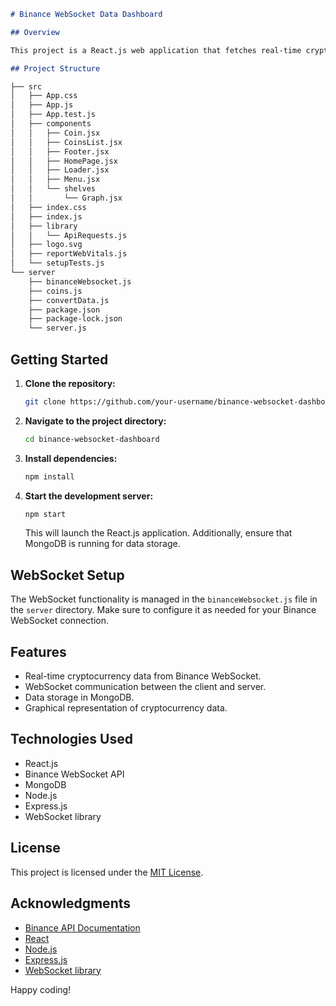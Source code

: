 ```markdown
# Binance WebSocket Data Dashboard

## Overview

This project is a React.js web application that fetches real-time cryptocurrency data from Binance WebSocket and displays it to the user. The application also utilizes WebSocket to communicate between the client and server. Additionally, the collected data is stored in MongoDB.

## Project Structure

├── src
│   ├── App.css
│   ├── App.js
│   ├── App.test.js
│   ├── components
│   │   ├── Coin.jsx
│   │   ├── CoinsList.jsx
│   │   ├── Footer.jsx
│   │   ├── HomePage.jsx
│   │   ├── Loader.jsx
│   │   ├── Menu.jsx
│   │   └── shelves
│   │       └── Graph.jsx
│   ├── index.css
│   ├── index.js
│   ├── library
│   │   └── ApiRequests.js
│   ├── logo.svg
│   ├── reportWebVitals.js
│   └── setupTests.js
└── server
    ├── binanceWebsocket.js
    ├── coins.js
    ├── convertData.js
    ├── package.json
    ├── package-lock.json
    └── server.js
```

## Getting Started

1. **Clone the repository:**

   ```bash
   git clone https://github.com/your-username/binance-websocket-dashboard.git
   ```

2. **Navigate to the project directory:**

   ```bash
   cd binance-websocket-dashboard
   ```

3. **Install dependencies:**

   ```bash
   npm install
   ```

4. **Start the development server:**

   ```bash
   npm start
   ```

   This will launch the React.js application. Additionally, ensure that MongoDB is running for data storage.

## WebSocket Setup

The WebSocket functionality is managed in the `binanceWebsocket.js` file in the `server` directory. Make sure to configure it as needed for your Binance WebSocket connection.

## Features

- Real-time cryptocurrency data from Binance WebSocket.
- WebSocket communication between the client and server.
- Data storage in MongoDB.
- Graphical representation of cryptocurrency data.

## Technologies Used

- React.js
- Binance WebSocket API
- MongoDB
- Node.js
- Express.js
- WebSocket library

## License

This project is licensed under the [MIT License](LICENSE).

## Acknowledgments

- [Binance API Documentation](https://binance-docs.github.io/apidocs/spot/en/)
- [React](https://reactjs.org/)
- [Node.js](https://nodejs.org/)
- [Express.js](https://expressjs.com/)
- [WebSocket library](https://github.com/websockets/ws)

Happy coding!
